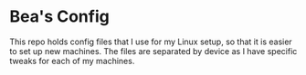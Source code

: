 # Bea's Config
This repo holds config files that I use for my Linux setup, so that it is easier to set up new machines. The files are separated by device as I have specific tweaks for each of my machines.
